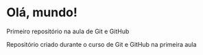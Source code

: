 # Olá, mundo!
 Primeiro repositório na aula de Git e GitHub

Repositório criado durante o curso de Git e GitHub na primeira aula

